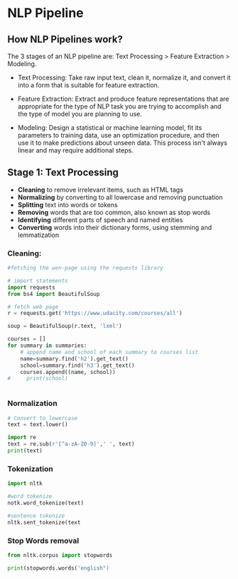# NLP Pipeline


## How NLP Pipelines work?

The 3 stages of an NLP pipeline are: Text Processing > Feature Extraction > Modeling.

- Text Processing: Take raw input text, clean it, normalize it, and convert it into a form that is suitable for feature extraction.

- Feature Extraction: Extract and produce feature representations that are appropriate for the type of NLP task you are trying to accomplish and the type of model you are planning to use.

- Modeling: Design a statistical or machine learning model, fit its parameters to training data, use an optimization procedure, and then use it to make predictions about unseen data.
This process isn't always linear and may require additional steps.

## Stage 1: Text Processing

- **Cleaning** to remove irrelevant items, such as HTML tags
- **Normalizing** by converting to all lowercase and removing punctuation
- **Splitting** text into words or tokens
- **Removing** words that are too common, also known as stop words
- **Identifying** different parts of speech and named entities
- **Converting** words into their dictionary forms, using stemming and lemmatization

### Cleaning:

````python
#fetching the wen-page using the requests library

# import statements
import requests
from bs4 import BeautifulSoup

# fetch web page
r = requests.get('https://www.udacity.com/courses/all')

soup = BeautifulSoup(r.text, 'lxml')

courses = []
for summary in summaries:
    # append name and school of each summary to courses list
    name=summary.find('h2').get_text()
    school=summary.find('h3').get_text()
    courses.append((name, school))
#     print(school)
    
````

### Normalization

````python
# Convert to lowercase
text = text.lower()

import re
text = re.sub(r'[^a-zA-Z0-9]',' ', text)
print(text)
````

### Tokenization

````python
import nltk

#word tokenize
notk.word_tokenize(text)

#sentence tokenize
nltk.sent_tokenize(text
````

### Stop Words removal

````python
from nltk.corpus import stopwords

print(stopwords.words('english")
````

